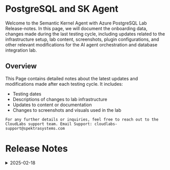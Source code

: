# PostgreSQL and SK Agent 

Welcome to the Semantic Kernel Agent with Azure PostgreSQL Lab Release-notes. In this page, we will document the onboarding data, changes made during the last testing cycle, including updates related to the infrastructure setup, lab content, screenshots, plugin configurations, and other relevant modifications for the AI agent orchestration and database integration lab.

## Overview

This Page contains detailed notes about the latest updates and modifications made after each testing cycle. It includes:

- Testing dates
- Descriptions of changes to lab infrastructure
- Updates to content or documentation
- Changes to screenshots and visuals used in the lab

`For any further details or inquiries, feel free to reach out to the CloudLabs support team. Email Support: cloudlabs-support@spektrasystems.com`

# Release Notes

<details>
  
  <summary>2025-02-18</summary>

## Infrastructure Changes

NA

## Content Changes

    - Improved lab guide instructions for better clarity and ease of use.
    - Updated screenshots throughout the guide to reflect recent UI changes, ensuring a consistent and user-friendly experience.
  
## Screenshot Updates

NA

## Testing Notes

**Testing Date**: 2025-02-18
</details>
